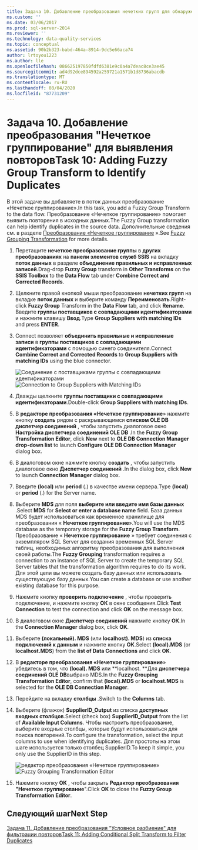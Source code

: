 ```yaml
---
title: Задача 10. Добавление преобразования нечетких групп для обнаружения дубликатов | Документация Майкрософт
ms.custom: ''
ms.date: 03/06/2017
ms.prod: sql-server-2014
ms.reviewer: ''
ms.technology: data-quality-services
ms.topic: conceptual
ms.assetid: 90b2b323-babd-464a-8914-9dc5e66aca74
author: lrtoyou1223
ms.author: lle
ms.openlocfilehash: 086625197850fdfd6381e9c0a4a7deac8ce3ae45
ms.sourcegitcommit: ad4d92dce894592a259721a1571b1d8736abacdb
ms.translationtype: MT
ms.contentlocale: ru-RU
ms.lasthandoff: 08/04/2020
ms.locfileid: "87731209"
---
```

# <a name="task-10-adding-fuzzy-group-transform-to-identify-duplicates"></a><span data-ttu-id="1345f-102">Задача 10. Добавление преобразования "Нечеткое группирование" для выявления повторов</span><span class="sxs-lookup"><span data-stu-id="1345f-102">Task 10: Adding Fuzzy Group Transform to Identify Duplicates</span></span>
  <span data-ttu-id="1345f-103">В этой задаче вы добавляете в поток данных преобразование «Нечеткое группирование».</span><span class="sxs-lookup"><span data-stu-id="1345f-103">In this task, you add a Fuzzy Group Transform to the data flow.</span></span> <span data-ttu-id="1345f-104">Преобразование «Нечеткое группирование» помогает выявить повторения в исходных данных.</span><span class="sxs-lookup"><span data-stu-id="1345f-104">The Fuzzy Group transformation can help identify duplicates in the source data.</span></span> <span data-ttu-id="1345f-105">Дополнительные сведения см. в разделе [Преобразование «Нечеткое группирование](../integration-services/data-flow/transformations/fuzzy-grouping-transformation.md) ».</span><span class="sxs-lookup"><span data-stu-id="1345f-105">See [Fuzzy Grouping Transformation](../integration-services/data-flow/transformations/fuzzy-grouping-transformation.md) for more details.</span></span>  
  
1.  <span data-ttu-id="1345f-106">Перетащите **нечеткое преобразование группы** в **других преобразованиях** на **панели элементов служб SSIS** на вкладку **поток данных** в разделе **объединение правильных и исправленных записей**.</span><span class="sxs-lookup"><span data-stu-id="1345f-106">Drag-drop **Fuzzy Group** transform in **Other Transforms** on the **SSIS Toolbox** to the **Data Flow** tab under **Combine Correct and Corrected Records**.</span></span>  
  
2.  <span data-ttu-id="1345f-107">Щелкните правой кнопкой мыши преобразование **нечетких групп** на вкладке **поток данных** и выберите команду **Переименовать**.</span><span class="sxs-lookup"><span data-stu-id="1345f-107">Right-click **Fuzzy Group** Transform in the **Data Flow** tab, and click **Rename**.</span></span> <span data-ttu-id="1345f-108">Введите **группы поставщиков с совпадающими идентификаторами** и нажмите клавишу **Ввод**.</span><span class="sxs-lookup"><span data-stu-id="1345f-108">Type **Group Suppliers with matching IDs** and press **ENTER**.</span></span>  
  
3.  <span data-ttu-id="1345f-109">Connect позволяет **объединить правильные и исправленные записи** в **группы поставщиков с совпадающими идентификаторами** с помощью синего соединителя.</span><span class="sxs-lookup"><span data-stu-id="1345f-109">Connect **Combine Correct and Corrected Records** to **Group Suppliers with matching IDs** using the blue connector.</span></span>  
  
     <span data-ttu-id="1345f-110">![Соединение с поставщиками группы с совпадающими идентификаторами](../../2014/tutorials/media/et-addingfgttoidentifyduplicates-01.jpg "Соединение с поставщиками группы с совпадающими идентификаторами")</span><span class="sxs-lookup"><span data-stu-id="1345f-110">![Connection to Group Suppliers with Matching IDs](../../2014/tutorials/media/et-addingfgttoidentifyduplicates-01.jpg "Connection to Group Suppliers with Matching IDs")</span></span>  
  
4.  <span data-ttu-id="1345f-111">Дважды щелкните **группы поставщики с совпадающими идентификаторами**.</span><span class="sxs-lookup"><span data-stu-id="1345f-111">Double-click **Group Suppliers with matching IDs**.</span></span>  
  
5.  <span data-ttu-id="1345f-112">В **редакторе преобразования «Нечеткое группирование**» нажмите кнопку **создать** рядом с раскрывающимся **списком OLE DB диспетчер соединений** , чтобы запустить диалоговое окно **Настройка диспетчера соединений OLE DB** .</span><span class="sxs-lookup"><span data-stu-id="1345f-112">In the **Fuzzy Group Transformation Editor**, click **New** next to **OLE DB Connection Manager drop-down list** to launch **Configure OLE DB Connection Manager** dialog box.</span></span>  
  
6.  <span data-ttu-id="1345f-113">В диалоговом окне нажмите кнопку **создать** , чтобы запустить диалоговое окно **Диспетчер соединений** .</span><span class="sxs-lookup"><span data-stu-id="1345f-113">In the dialog box, click **New** to launch **Connection Manager** dialog box.</span></span>  
  
7.  <span data-ttu-id="1345f-114">Введите **(local)** или **period** (.) в качестве имени сервера.</span><span class="sxs-lookup"><span data-stu-id="1345f-114">Type **(local)** or **period** (.) for the Server name.</span></span>  
  
8.  <span data-ttu-id="1345f-115">Выберите **MDS** для поля **выберите или введите имя базы данных** .</span><span class="sxs-lookup"><span data-stu-id="1345f-115">Select **MDS** for **Select or enter a database name** field.</span></span> <span data-ttu-id="1345f-116">База данных MDS будет использоваться как временное хранилище для преобразования « **Нечеткое группирование**».</span><span class="sxs-lookup"><span data-stu-id="1345f-116">You will use the MDS database as the temporary storage for the **Fuzzy Group Transform**.</span></span> <span data-ttu-id="1345f-117">Преобразование « **Нечеткое группирование** » требует соединения с экземпляром SQL Server для создания временных SQL Server таблиц, необходимых алгоритму преобразования для выполнения своей работы.</span><span class="sxs-lookup"><span data-stu-id="1345f-117">The **Fuzzy Grouping** transformation requires a connection to an instance of SQL Server to create the temporary SQL Server tables that the transformation algorithm requires to do its work.</span></span> <span data-ttu-id="1345f-118">Для этой цели вы можете создать базу данных или использовать существующую базу данных.</span><span class="sxs-lookup"><span data-stu-id="1345f-118">You can create a database or use another existing database for this purpose.</span></span>  
  
9. <span data-ttu-id="1345f-119">Нажмите кнопку **проверить подключение** , чтобы проверить подключение, и нажмите кнопку **ОК** в окне сообщения.</span><span class="sxs-lookup"><span data-stu-id="1345f-119">Click **Test Connection** to test the connection and click **OK** on the message box.</span></span>  
  
10. <span data-ttu-id="1345f-120">В диалоговом окне **Диспетчер соединений** нажмите кнопку **ОК**.</span><span class="sxs-lookup"><span data-stu-id="1345f-120">In the **Connection Manager** dialog box, click **OK**.</span></span>  
  
11. <span data-ttu-id="1345f-121">Выберите **(локальный). MDS** (или **localhost). MDS**) из **списка подключений к данным** и нажмите кнопку **ОК**.</span><span class="sxs-lookup"><span data-stu-id="1345f-121">Select **(local).MDS** (or **localhost.MDS**) from the **list of Data Connections** and click **OK**.</span></span>  
  
12. <span data-ttu-id="1345f-122">В **редакторе преобразования «Нечеткое группирование**» убедитесь в том, что **(local). MDS** или \*\*localhost. \*\*Для **диспетчера соединений OLE DB**выбрано MDS.</span><span class="sxs-lookup"><span data-stu-id="1345f-122">In the **Fuzzy Grouping Transformation Editor**, confirm that **(local).MDS** or **localhost.MDS** is selected for the **OLE DB Connection Manager**.</span></span>  
  
13. <span data-ttu-id="1345f-123">Перейдите на вкладку **столбцы** .</span><span class="sxs-lookup"><span data-stu-id="1345f-123">Switch to the **Columns** tab.</span></span>  
  
14. <span data-ttu-id="1345f-124">Выберите (флажок) **SupplierID_Output** из списка **доступных входных столбцов**.</span><span class="sxs-lookup"><span data-stu-id="1345f-124">Select (check box) **SupplierID_Output** from the list of **Available Input Columns**.</span></span> <span data-ttu-id="1345f-125">Чтобы настроить преобразование, выберите входные столбцы, которые будут использоваться для поиска повторений.</span><span class="sxs-lookup"><span data-stu-id="1345f-125">To configure the transformation, select the input columns to use when identifying duplicates.</span></span> <span data-ttu-id="1345f-126">Для простоты на этом шаге используется только столбец SupplierID.</span><span class="sxs-lookup"><span data-stu-id="1345f-126">To keep it simple, you only use the SupplierID in this step.</span></span>  
  
     <span data-ttu-id="1345f-127">![редактор преобразования «Нечеткое группирование»](../../2014/tutorials/media/et-addingfgttoidentifyduplicates-02.jpg "редактор преобразования «Нечеткое группирование»")</span><span class="sxs-lookup"><span data-stu-id="1345f-127">![Fuzzy Grouping Transformation Editor](../../2014/tutorials/media/et-addingfgttoidentifyduplicates-02.jpg "Fuzzy Grouping Transformation Editor")</span></span>  
  
15. <span data-ttu-id="1345f-128">Нажмите кнопку **ОК** , чтобы закрыть **Редактор преобразования "Нечеткое группирование**".</span><span class="sxs-lookup"><span data-stu-id="1345f-128">Click **OK** to close the **Fuzzy Group Transformation Editor**.</span></span>  
  
## <a name="next-step"></a><span data-ttu-id="1345f-129">Следующий шаг</span><span class="sxs-lookup"><span data-stu-id="1345f-129">Next Step</span></span>  
 [<span data-ttu-id="1345f-130">Задача 11. Добавление преобразования "Условное разбиение" для фильтрации повторов</span><span class="sxs-lookup"><span data-stu-id="1345f-130">Task 11: Adding Conditional Split Transform to Filter Duplicates</span></span>](../../2014/tutorials/task-11-adding-conditional-split-transform-to-filter-duplicates.md)  
  
  
